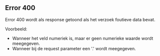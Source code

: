 ## Error 400

Error 400 wordt als response getoond als  het verzoek foutieve data bevat. 

Voorbeeld:
-  Wanneer het veld numeriek is, maar er geen numerieke waarde wordt meegegeven.
-  Wanneer bij de request parameter een '.' wordt meegegeven.
